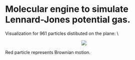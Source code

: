 # Molecular engine to simulate Lennard-Jones potential gas.

Visualization for 961 particles distibuted on the plane: \
<p align="center">
    <img src="https://github.com/aslanchek/RealGasModel/blob/master/animation.gif">
</p>
Red particle represents Brownian motion.
